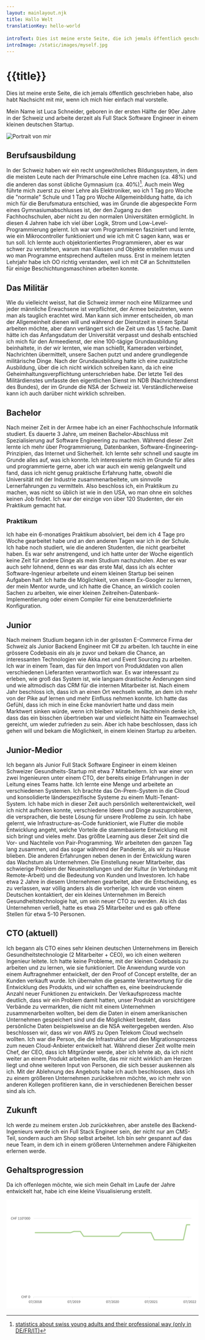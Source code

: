 ```yaml
---
layout: mainlayout.njk
title: Hallo Welt
translationKey: hello-world

introText: Dies ist meine erste Seite, die ich jemals öffentlich geschrieben habe, also habt Nachsicht mit mir, wenn ich mich hier einfach mal vorstelle. Mein Name ist Luca Schneider und derzeit arbeite als Full Stack Software Engineer in einem kleinen deutschen Startup...
introImage: /static/images/myself.jpg
---
```


# {{title}}

Dies ist meine erste Seite, die ich jemals öffentlich geschrieben habe, also habt Nachsicht mit mir, wenn ich mich hier einfach mal vorstelle.

Mein Name ist Luca Schneider, geboren in der ersten Hälfte der 90er Jahre in der Schweiz und arbeite derzeit als Full Stack Software Engineer in einem kleinen deutschen Startup.

![Portrait von mir](/static/images/myself.jpg)

## Berufsausbildung

In der Schweiz haben wir ein recht ungewöhnliches Bildungssystem, in dem die meisten Leute nach der Primarschule eine Lehre machen (ca. 48%) und die anderen das sonst übliche Gymnasium (ca. 40%)[^1]. Auch mein Weg führte mich zuerst zu einer Lehre als Elektroniker, wo ich 1 Tag pro Woche die "normale" Schule und 1 Tag pro Woche Allgemeinbildung hatte, da ich mich für die Berufsmatura entschied, was im Grunde die abgespeckte Form eines Gymnasiumabschlusses ist, der den Zugang zu den Fachhochschulen, aber nicht zu den normalen Universitäten ermöglicht. In diesen 4 Jahren habe ich viel über Logik, Strom und Low-Level-Programmierung gelernt. Ich war vom Programmieren fasziniert und lernte, wie ein Mikrocontroller funktioniert und wie ich mit C sagen kann, was er tun soll. Ich lernte auch objektorientiertes Programmieren, aber es war schwer zu verstehen, warum man Klassen und Objekte erstellen muss und wo man Programme entsprechend aufteilen muss. Erst in meinem letzten Lehrjahr habe ich OO richtig verstanden, weil ich mit C# an Schnittstellen für einige Beschichtungsmaschinen arbeiten konnte.

## Das Militär

Wie du vielleicht weisst, hat die Schweiz immer noch eine Milizarmee und jeder männliche Erwachsene ist verpflichtet, der Armee beizutreten, wenn man als tauglich erachtet wird. Man kann sich immer entscheiden, ob man der Allgemeinheit dienen will und während der Dienstzeit in einem Spital arbeiten möchte, aber dann verlängert sich die Zeit um das 1,5 fache. Damit hätte ich das Anfangsdatum der Universität verpasst und deshalb entschied ich mich für den Armeedienst, der eine 100-tägige Grundausbildung beinhaltete, in der wir lernten, wie man schießt, Kameraden verbindet, Nachrichten übermittelt, unsere Sachen putzt und andere grundlegende militärische Dinge. Nach der Grundausbildung hatte ich eine zusätzliche Ausbildung, über die ich nicht wirklich schreiben kann, da ich eine Geheimhaltungsverpflichtung unterschrieben habe. Der letzte Teil des Militärdienstes umfasste den eigentlichen Dienst im NDB (Nachrichtendienst des Bundes), der im Grunde die NSA der Schweiz ist. Verständlicherweise kann ich auch darüber nicht wirklich schreiben.

## Bachelor

Nach meiner Zeit in der Armee habe ich an einer Fachhochschule Informatik studiert. Es dauerte 3 Jahre, um meinen Bachelor-Abschluss mit Spezialisierung auf Software Engineering zu machen. Während dieser Zeit lernte ich mehr über Programmierung, Datenbanken, Software-Engineering-Prinzipien, das Internet und Sicherheit. Ich lernte sehr schnell und saugte im Grunde alles auf, was ich konnte. Ich interessierte mich im Grunde für alles und programmierte gerne, aber ich war auch ein wenig gelangweilt und fand, dass ich nicht genug praktische Erfahrung hatte, obwohl die Universität mit der Industrie zusammenarbeitete, um sinnvolle Lernerfahrungen zu vermitteln. Also beschloss ich, ein Praktikum zu machen, was nicht so üblich ist wie in den USA, wo man ohne ein solches keinen Job findet. Ich war der einzige von über 120 Studenten, der ein Praktikum gemacht hat.

### Praktikum

Ich habe ein 6-monatiges Praktikum absolviert, bei dem ich 4 Tage pro Woche gearbeitet habe und an den anderen Tagen war ich in der Schule. Ich habe noch studiert, wie die anderen Studenten, die nicht gearbeitet haben. Es war sehr anstrengend, und ich hatte unter der Woche eigentlich keine Zeit für andere Dinge als mein Studium nachzuholen. Aber es war auch sehr lohnend, denn es war das erste Mal, dass ich als echter Software-Ingenieur arbeitete und einem kleinen Startup bei seinen Aufgaben half. Ich hatte die Möglichkeit, von einem Ex-Googler zu lernen, der mein Mentor wurde, und ich hatte die Chance, an wirklich coolen Sachen zu arbeiten, wie einer kleinen Zeitreihen-Datenbank-Implementierung oder einem Compiler für eine benutzerdefinierte Konfiguration.

## Junior

Nach meinem Studium begann ich in der grössten E-Commerce Firma der Schweiz als Junior Backend Engineer mit C# zu arbeiten. Ich tauchte in eine grössere Codebasis ein als je zuvor und bekam die Chance, an interessanten Technologien wie Akka.net und Event Sourcing zu arbeiten. Ich war in einem Team, das für den Import von Produktdaten von allen verschiedenen Lieferanten verantwortlich war. Es war interessant zu erleben, wie groß das System ist, wie langsam drastische Änderungen sind und wie altmodisch das CRM für die internen Mitarbeiter ist. Nach einem Jahr beschloss ich, dass ich an einen Ort wechseln wollte, an dem ich mehr von der Pike auf lernen und mehr Einfluss nehmen konnte. Ich hatte das Gefühl, dass ich mich in eine Ecke manövriert hatte und dass mein Marktwert sinken würde, wenn ich bleiben würde. Im Nachhinein denke ich, dass das ein bisschen übertrieben war und vielleicht hätte ein Teamwechsel gereicht, um wieder zufrieden zu sein. Aber ich habe beschlossen, dass ich gehen will und bekam die Möglichkeit, in einem kleinen Startup zu arbeiten.

## Junior-Medior

Ich begann als Junior Full Stack Software Engineer in einem kleinen Schweizer Gesundheits-Startup mit etwa 7 Mitarbeitern. Ich war einer von zwei Ingenieuren unter einem CTO, der bereits einige Erfahrungen in der Leitung eines Teams hatte. Ich lernte eine Menge und arbeitete an verschiedenen Systemen. Ich brachte das On-Prem-System in die Cloud und konsolidierte länderspezifische Systeme zu einem Multi-Tenant-System. Ich habe mich in dieser Zeit auch persönlich weiterentwickelt, weil ich nicht aufhören konnte, verschiedene Ideen und Dinge auszuprobieren, die versprachen, die beste Lösung für unsere Probleme zu sein. Ich habe gelernt, wie Infrastructure-as-Code funktioniert, wie Flutter die mobile Entwicklung angeht, welche Vorteile die stammbasierte Entwicklung mit sich bringt und vieles mehr. Das größte Learning aus dieser Zeit sind die Vor- und Nachteile von Pair-Programming. Wir arbeiteten den ganzen Tag lang zusammen, und das sogar während der Pandemie, als wir zu Hause blieben. Die anderen Erfahrungen neben denen in der Entwicklung waren das Wachstum als Unternehmen. Die Einstellung neuer Mitarbeiter, das schwierige Problem der Neueinstellungen und der Kultur (in Verbindung mit Remote-Arbeit) und die Bedeutung von Kunden und Investoren. Ich habe etwa 2 Jahre in diesem Unternehmen gearbeitet, aber die Entscheidung, es zu verlassen, war völlig anders als die vorherige. Ich wurde von einem Deutschen kontaktiert, der ein kleines Unternehmen im Bereich Gesundheitstechnologie hat, um sein neuer CTO zu werden. Als ich das Unternehmen verließ, hatte es etwa 25 Mitarbeiter und es gab offene Stellen für etwa 5-10 Personen.

## CTO (aktuell)

Ich begann als CTO eines sehr kleinen deutschen Unternehmens im Bereich Gesundheitstechnologie (2 Mitarbeiter + CEO), wo ich einen weiteren Ingenieur leitete. Ich hatte keine Probleme, mit der kleinen Codebasis zu arbeiten und zu lernen, wie sie funktioniert. Die Anwendung wurde von einem Auftragnehmer entwickelt, der den Proof of Concept erstellte, der an Kunden verkauft wurde. Ich übernahm die gesamte Verantwortung für die Entwicklung des Produkts, und wir schafften es, eine beeindruckende Anzahl neuer Funktionen zu entwickeln. Der Verkaufsprozess machte deutlich, dass wir ein Problem damit hatten, unser Produkt an vorsichtigere Verbände zu vermarkten, die nicht mit einem Unternehmen zusammenarbeiten wollten, bei dem die Daten in einem amerikanischen Unternehmen gespeichert sind und die Möglichkeit besteht, dass persönliche Daten beispielsweise an die NSA weitergegeben werden. Also beschlossen wir, dass wir von AWS zu Open Telekom Cloud wechseln wollten. Ich war die Person, die die Infrastruktur und den Migrationsprozess zum neuen Cloud-Anbieter entwickelt hat. Während dieser Zeit wollte mein Chef, der CEO, dass ich Mitgründer werde, aber ich lehnte ab, da ich nicht weiter an einem Produkt arbeiten wollte, das mir nicht wirklich am Herzen liegt und ohne weiteren Input von Personen, die sich besser auskennen als ich. Mit der Ablehnung des Angebots habe ich auch beschlossen, dass ich zu einem größeren Unternehmen zurückkehren möchte, wo ich mehr von anderen Kollegen profitieren kann, die in verschiedenen Bereichen besser sind als ich.

## Zukunft

Ich werde zu meinem ersten Job zurückkehren, aber anstelle des Backend-Ingenieurs werde ich ein Full Stack Engineer sein, der nicht nur am CMS-Teil, sondern auch am Shop selbst arbeitet. Ich bin sehr gespannt auf das neue Team, in dem ich in einem größeren Unternehmen andere Fähigkeiten erlernen werde.

## Gehaltsprogression

Da ich offenlegen möchte, wie sich mein Gehalt im Laufe der Jahre entwickelt hat, habe ich eine kleine Visualisierung erstellt.

![Gehaltsprogression](/static/images/salary-progression.png)

[^1]: [statistics about swiss young adults and their professional way (only in DE/FR/IT)](https://www.sbfi.admin.ch/sbfi/de/home/bildung/berufliche-grundbildung/nahtstellenbarometer.html)
